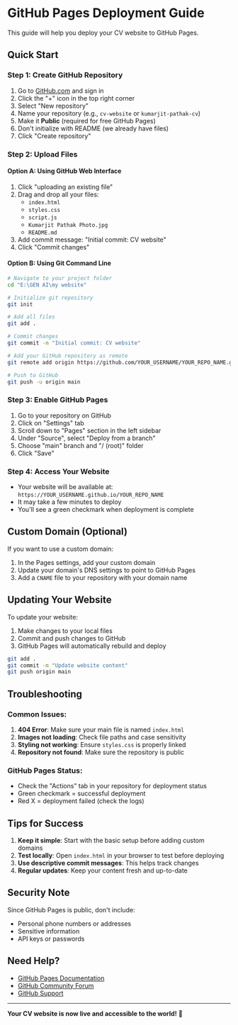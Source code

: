 # GitHub Pages Deployment Guide

This guide will help you deploy your CV website to GitHub Pages.

## Quick Start

### Step 1: Create GitHub Repository

1. Go to [GitHub.com](https://github.com) and sign in
2. Click the "+" icon in the top right corner
3. Select "New repository"
4. Name your repository (e.g., `cv-website` or `kumarjit-pathak-cv`)
5. Make it **Public** (required for free GitHub Pages)
6. Don't initialize with README (we already have files)
7. Click "Create repository"

### Step 2: Upload Files

#### Option A: Using GitHub Web Interface
1. Click "uploading an existing file"
2. Drag and drop all your files:
   - `index.html`
   - `styles.css`
   - `script.js`
   - `Kumarjit Pathak Photo.jpg`
   - `README.md`
3. Add commit message: "Initial commit: CV website"
4. Click "Commit changes"

#### Option B: Using Git Command Line
```bash
# Navigate to your project folder
cd "E:\GEN AI\my website"

# Initialize git repository
git init

# Add all files
git add .

# Commit changes
git commit -m "Initial commit: CV website"

# Add your GitHub repository as remote
git remote add origin https://github.com/YOUR_USERNAME/YOUR_REPO_NAME.git

# Push to GitHub
git push -u origin main
```

### Step 3: Enable GitHub Pages

1. Go to your repository on GitHub
2. Click on "Settings" tab
3. Scroll down to "Pages" section in the left sidebar
4. Under "Source", select "Deploy from a branch"
5. Choose "main" branch and "/ (root)" folder
6. Click "Save"

### Step 4: Access Your Website

- Your website will be available at: `https://YOUR_USERNAME.github.io/YOUR_REPO_NAME`
- It may take a few minutes to deploy
- You'll see a green checkmark when deployment is complete

## Custom Domain (Optional)

If you want to use a custom domain:

1. In the Pages settings, add your custom domain
2. Update your domain's DNS settings to point to GitHub Pages
3. Add a `CNAME` file to your repository with your domain name

## Updating Your Website

To update your website:

1. Make changes to your local files
2. Commit and push changes to GitHub
3. GitHub Pages will automatically rebuild and deploy

```bash
git add .
git commit -m "Update website content"
git push origin main
```

## Troubleshooting

### Common Issues:

1. **404 Error**: Make sure your main file is named `index.html`
2. **Images not loading**: Check file paths and case sensitivity
3. **Styling not working**: Ensure `styles.css` is properly linked
4. **Repository not found**: Make sure the repository is public

### GitHub Pages Status:
- Check the "Actions" tab in your repository for deployment status
- Green checkmark = successful deployment
- Red X = deployment failed (check the logs)

## Tips for Success

1. **Keep it simple**: Start with the basic setup before adding custom domains
2. **Test locally**: Open `index.html` in your browser to test before deploying
3. **Use descriptive commit messages**: This helps track changes
4. **Regular updates**: Keep your content fresh and up-to-date

## Security Note

Since GitHub Pages is public, don't include:
- Personal phone numbers or addresses
- Sensitive information
- API keys or passwords

## Need Help?

- [GitHub Pages Documentation](https://docs.github.com/en/pages)
- [GitHub Community Forum](https://github.community/)
- [GitHub Support](https://support.github.com/)

---

**Your CV website is now live and accessible to the world!** 🌟
